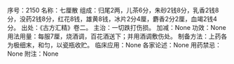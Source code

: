 序号：2150
名称：七厘散
组成：归尾2两，儿茶6分，朱砂2钱8分，乳香2钱8分，没药2钱8分，红花8钱，雄黄8钱，冰片2分4厘，麝香2分2厘，血竭2钱4分。
出处：《古方汇精》卷二。
主治：一切跌打伤损。
加减：None
功效：None
用法用量：每服7厘，烧酒调，百花酒送下；并用酒调敷伤处。
制备方法：上药各为极细末，和匀，以瓷瓶收贮。
临床应用：None
各家论述：None
用药禁忌：None
附注：None
